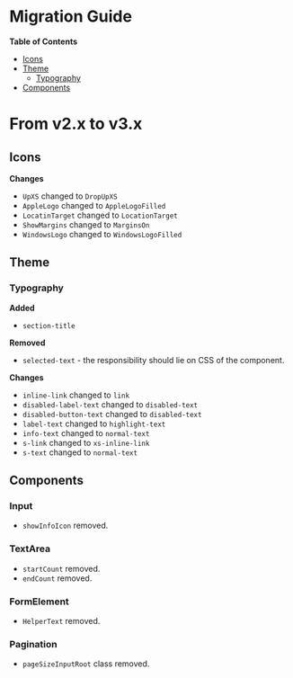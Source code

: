 # Migration Guide

**Table of Contents**

- [Icons](#icons)
- [Theme](#theme)
  - [Typography](#typography)
- [Components](#components)

# From v2.x to v3.x

## Icons

**Changes**

- `UpXS` changed to `DropUpXS`
- `AppleLogo` changed to `AppleLogoFilled`
- `LocatinTarget` changed to `LocationTarget`
- `ShowMargins` changed to `MarginsOn`
- `WindowsLogo` changed to `WindowsLogoFilled`

## Theme

### Typography

**Added**

- `section-title`

**Removed**

- `selected-text` - the responsibility should lie on CSS of the component.

**Changes**

- `inline-link` changed to `link`
- `disabled-label-text` changed to `disabled-text`
- `disabled-button-text` changed to `disabled-text`
- `label-text` changed to `highlight-text`
- `info-text` changed to `normal-text`
- `s-link` changed to `xs-inline-link`
- `s-text` changed to `normal-text`

## Components

### Input

- `showInfoIcon` removed.

### TextArea

- `startCount` removed.
- `endCount` removed.

### FormElement

- `HelperText` removed.

### Pagination

- `pageSizeInputRoot` class removed.
